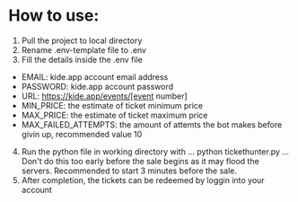 # How to use:
1. Pull the project to local directory
2. Rename .env-template file to .env
3. Fill the details inside the .env file
  - EMAIL: kide.app account email address
  - PASSWORD: kide.app account password
  - URL: https://kide.app/events/[event number]
  - MIN_PRICE: the estimate of ticket minimum price
  - MAX_PRICE: the estimate of ticket maximum price
  - MAX_FAILED_ATTEMPTS: the amount of attemts the bot makes before givin up, recommended value 10
4. Run the python file in working directory with
...
python tickethunter.py
...
  Don't do this too early before the sale begins as it may flood the servers. Recommended to start 3 minutes before the sale.
5. After completion, the tickets can be redeemed by loggin into your account

